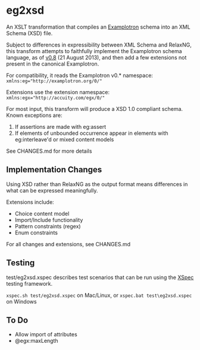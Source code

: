 # eg2xsd #

An XSLT transformation that compiles an 
[Examplotron](http://www.examplotron.org) schema into an XML Schema
(XSD) file.

Subject to differences in expressibility between XML Schema and 
RelaxNG, this transform attempts to faithfully implement the 
Examplotron schema language, as of 
[v0.8](http://examplotron.org/0/8/) (21 August 2013), and then
add a few extensions not present in the canonical Examplotron.

For compatibility, it reads the Examplotron v0.* namespace: 
`xmlns:eg="http://examplotron.org/0/"`

Extensions use the extension namespace:
`xmlns:egx="http://accuity.com/egx/0/"`

For most input, this transform will produce a XSD 1.0 compliant
schema. Known exceptions are: 

1. If assertions are made with eg:assert
2. If elements of unbounded occurrence appear in elements with
 eg:interleave'd or mixed content models

See CHANGES.md for more details

## Implementation Changes ##
Using XSD rather than RelaxNG as the output format means differences
in what can be expressed meaningfully. 

Extensions include:

* Choice content model
* Import/Include functionality
* Pattern constraints (regex)
* Enum constraints

For all changes and extensions, see CHANGES.md

## Testing ##

test/eg2xsd.xspec describes test scenarios that can be run using the
[XSpec](https://github.com/expath/xspec) testing framework.

`xspec.sh test/eg2xsd.xspec` on Mac/Linux, or 
`xspec.bat test\eg2xsd.xspec` on Windows

## To Do ##

* Allow import of attributes
* @egx:maxLength